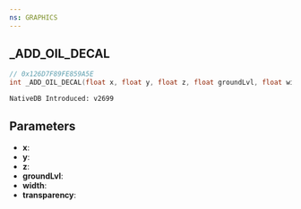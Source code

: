 ```yaml
---
ns: GRAPHICS 
---
```


## _ADD_OIL_DECAL

```c
// 0x126D7F89FE859A5E 
int _ADD_OIL_DECAL(float x, float y, float z, float groundLvl, float width, float transparency);
```

```
NativeDB Introduced: v2699
```

## Parameters
* **x**:
* **y**:
* **z**:
* **groundLvl**:
* **width**:
* **transparency**:
